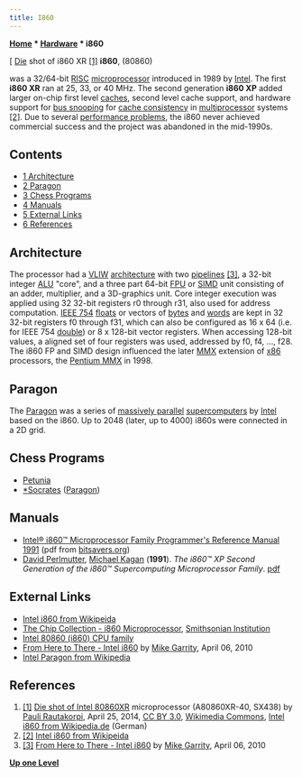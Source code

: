 ```yaml
---
title: I860
---
```

**[Home](Home "Home") * [Hardware](Hardware "Hardware") * i860**

\[ [Die](https://en.wikipedia.org/wiki/Die_%28integrated_circuit%29) shot of i860 XR <a id="cite-note-1" href="#cite-ref-1">[1]</a>
**i860**, (80860)

was a 32/64-bit [RISC](https://en.wikipedia.org/wiki/Reduced_instruction_set_computing) [microprocessor](https://en.wikipedia.org/wiki/Microprocessor) introduced in 1989 by [Intel](Intel "Intel"). The first **i860 XR** ran at 25, 33, or 40 MHz. The second generation **i860 XP** added larger on-chip first level [caches](Memory#Cache "Memory"), second level cache support, and hardware support for [bus snooping](https://en.wikipedia.org/wiki/Bus_sniffing) for [cache consistency](https://en.wikipedia.org/wiki/Cache_coherence) in [multiprocessor](https://en.wikipedia.org/wiki/Multiprocessing) systems <a id="cite-note-2" href="#cite-ref-2">[2]</a>. Due to several [performance problems](https://en.wikipedia.org/wiki/Intel_i860#Performance_.28problems.29), the i860 never achieved commercial success and the project was abandoned in the mid-1990s.

## Contents

- [1 Architecture](#architecture)
- [2 Paragon](#paragon)
- [3 Chess Programs](#chess-programs)
- [4 Manuals](#manuals)
- [5 External Links](#external-links)
- [6 References](#references)

## Architecture

The processor had a [VLIW](https://en.wikipedia.org/wiki/Very_long_instruction_word) [architecture](https://en.wikipedia.org/wiki/Microarchitecture) with two [pipelines](https://en.wikipedia.org/wiki/Classic_RISC_pipeline) <a id="cite-note-3" href="#cite-ref-3">[3]</a>, a 32-bit integer [ALU](Combinatorial_Logic#ALU "Combinatorial Logic") "core", and a three part 64-bit [FPU](https://en.wikipedia.org/wiki/Floating-point_unit) or [SIMD](SIMD_and_SWAR_Techniques "SIMD and SWAR Techniques") unit consisting of an adder, multiplier, and a 3D-graphics unit. Core integer execution was applied using 32 32-bit registers r0 through r31, also used for address computation. [IEEE 754](https://en.wikipedia.org/wiki/IEEE_754-1985) [floats](Float "Float") or vectors of [bytes](Byte "Byte") and [words](Word "Word") are kept in 32 32-bit registers f0 through f31, which can also be configured as 16 x 64 (i.e. for IEEE 754 [double](Double "Double")) or 8 x 128-bit vector registers. When accessing 128-bit values, a aligned set of four registers was used, addressed by f0, f4, ..., f28. The i860 FP and SIMD design influenced the later [MMX](MMX "MMX") extension of [x86](X86 "X86") processors, the [Pentium MMX](https://en.wikipedia.org/wiki/P5_%28microarchitecture%29) in 1998.

## Paragon

The [Paragon](Paragon "Paragon") was a series of [massively parallel](https://en.wikipedia.org/wiki/Massively_parallel_%28computing%29) [supercomputers](https://en.wikipedia.org/wiki/Supercomputer) by [Intel](Intel "Intel") based on the i860. Up to 2048 (later, up to 4000) i860s were connected in a 2D grid.

## Chess Programs

- [Petunia](Petunia "Petunia")
- [\*Socrates](Star_Socrates "Star Socrates") ([Paragon](Paragon "Paragon"))

## Manuals

- [Intel® i860™ Microprocessor Family Programmer's Reference Manual 1991](http://bitsavers.trailing-edge.com/pdf/intel/i860/240875-001_i860_64-Bit_Microprocessor_Programmers_Reference_May91.pdf) (pdf from [bitsavers.org](http://www.mirrorservice.org/sites/www.bitsavers.org/))
- [David Perlmutter](http://allthingsd.com/20131023/dadi-perlmutter-to-leave-intel-early-next-year/), [Michael Kagan](http://www.opentechisrael.org/#!untitled/c1ah7) (**1991**). *The i860™ XP Second Generation of the i860™ Supercomputing Microprocessor Family*. [pdf](http://www.hotchips.org/wp-content/uploads/hc_archives/hc03/2_Mon/HC3.S3/HC3.3.2.pdf)

## External Links

- [Intel i860 from Wikipeida](https://en.wikipedia.org/wiki/Intel_i860)
- [The Chip Collection - i860 Microprocessor](http://smithsonianchips.si.edu/intel/i860.htm), [Smithsonian Institution](https://en.wikipedia.org/wiki/Smithsonian_Institution)
- [Intel 80860 (i860) CPU family](http://www.cpu-world.com/CPUs/80860/)
- [From Here to There - Intel i860](http://blog.garritys.org/2010/04/intel-i860.html) by [Mike Garrity](http://blog.garritys.org/author/mike), April 06, 2010
- [Intel Paragon from Wikipedia](https://en.wikipedia.org/wiki/Intel_Paragon)

## References

1. <a id="cite-ref-1" href="#cite-note-1">[1]</a> [Die shot of Intel 80860XR](https://commons.wikimedia.org/wiki/File:Intel_80860XR_die2.JPG) microprocessor (A80860XR-40, SX438) by [Pauli Rautakorpi](https://commons.wikimedia.org/wiki/User:Birdman86), April 25, 2014, [CC BY 3.0](https://creativecommons.org/licenses/by/3.0/deed.en), [Wikimedia Commons](https://en.wikipedia.org/wiki/Wikimedia_Commons), [Intel i860 from Wikipedia.de](https://de.wikipedia.org/wiki/Intel_i860) (German)
1. <a id="cite-ref-2" href="#cite-note-2">[2]</a> [Intel i860 from Wikipeida](https://en.wikipedia.org/wiki/Intel_i860)
1. <a id="cite-ref-3" href="#cite-note-3">[3]</a> [From Here to There - Intel i860](http://blog.garritys.org/2010/04/intel-i860.html) by [Mike Garrity](http://blog.garritys.org/author/mike), April 06, 2010

**[Up one Level](Hardware "Hardware")**

